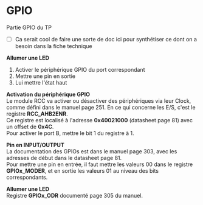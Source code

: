 # GPIO

Partie GPIO du TP

- [ ] Ca serait cool de faire une sorte de doc ici pour synthétiser ce dont on a besoin dans la fiche technique

__Allumer une LED__  
1. Activer le périphérique GPIO du port correspondant  
2. Mettre une pin en sortie  
3. Lui mettre l'état haut  

__Activation du périphérique GPIO__  
Le module RCC va activer ou désactiver des périphériques via leur Clock, comme défini dans le manuel page 251. En ce qui concerne les E/S, c'est le registre __RCC_AHB2ENR__.  
Ce registre est localisé à l'adresse __0x40021000__ (datasheet page 81) avec un offset de __0x4C__.  
Pour activer le port B, mettre le bit 1 du registre à 1.  
  
__Pin en INPUT/OUTPUT__  
La documentation des GPIOs est dans le manuel page 303, avec les adresses de début dans le datasheet page 81.  
Pour mettre une pin en entrée, il faut mettre les valeurs 00 dans le registre __GPIOx_MODER__, et en sortie les valeurs 01 au niveau des bits correspondants.  

__Allumer une LED__  
Registre __GPIOx_ODR__ documenté page 305 du manuel.  
